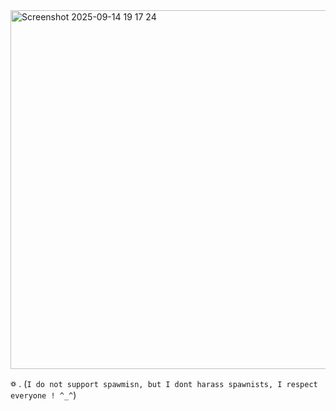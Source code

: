 <img width="921" height="574" alt="Screenshot 2025-09-14 19 17 24" src="https://github.com/user-attachments/assets/18d3008e-9c9d-487c-ad65-92cee705d4d6" />


 ꥟ . (`I do not support spawmisn, but I dont harass spawnists, I respect everyone ! ^_^`)
